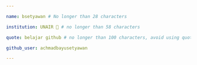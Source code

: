 ```yaml
---

name: bsetyawan # No longer than 28 characters

institution: UNAIR 🚩 # no longer than 58 characters

quote: belajar github # no longer than 100 characters, avoid using quotes(") to guarantee the format remains the same.

github_user: achmadbayusetyawan

---
```

